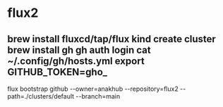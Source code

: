 # flux2
brew install fluxcd/tap/flux
kind create cluster 
brew install gh
gh auth login
cat ~/.config/gh/hosts.yml
export GITHUB_TOKEN=gho_
---
flux bootstrap github
--owner=anakhub
--repository=flux2
--path=./clusters/default
--branch=main
